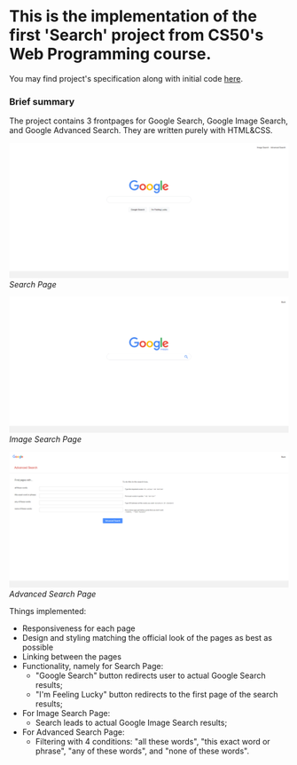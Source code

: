 # This is the implementation of the first 'Search' project from CS50's Web Programming course.

You may find project's specification along with initial code [here](https://cs50.harvard.edu/web/2020/projects/0/search/ "CS50's site").

### Brief summary

The project contains 3 frontpages for Google Search, Google Image Search, and Google Advanced Search. They are written purely with HTML&CSS.

![Search Page](https://github.com/temirlanmur/project-0/blob/main/README-images/front-page.png)
*Search Page*

![Image Search Page](https://github.com/temirlanmur/project-0/blob/main/README-images/image-page.png)
*Image Search Page*

![Advanced Search Page](https://github.com/temirlanmur/project-0/blob/main/README-images/advanced-page.png)
*Advanced Search Page*

Things implemented:
* Responsiveness for each page
* Design and styling matching the official look of the pages as best as possible
* Linking between the pages
* Functionality, namely for Search Page:
  - "Google Search" button redirects user to actual Google Search results;
  - "I'm Feeling Lucky" button redirects to the first page of the search results;
* For Image Search Page:
  - Search leads to actual Google Image Search results;
* For Advanced Search Page:
  - Filtering with 4 conditions: "all these words", "this exact word or phrase", "any of these words", and "none of these words".
